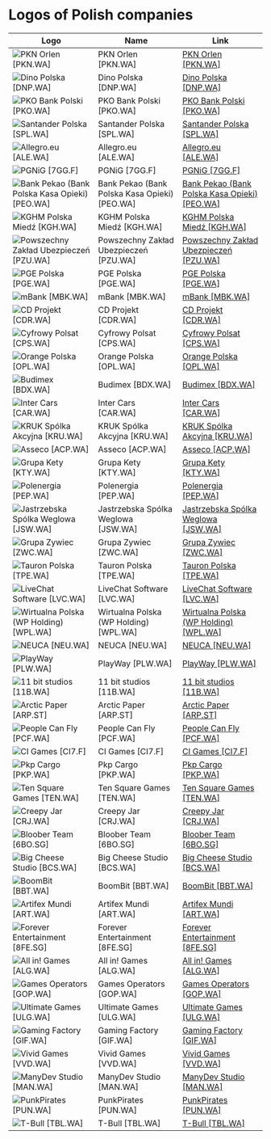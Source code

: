 # Logos of Polish companies

| Logo | Name  | Link |
| ---- | ----  | ---- |
| ![PKN Orlen [PKN.WA]](/img/128/PKN.WA-9264fc4d.png) | PKN Orlen [PKN.WA] | [PKN Orlen [PKN.WA]](pkn-orlen/logo/ ) |
| ![Dino Polska [DNP.WA]](/img/128/DNP.WA-90a1130f.png) | Dino Polska [DNP.WA] | [Dino Polska [DNP.WA]](dino-polska/logo/ ) |
| ![PKO Bank Polski [PKO.WA]](/img/128/PKO.WA-14b7a617.png) | PKO Bank Polski [PKO.WA] | [PKO Bank Polski [PKO.WA]](pko-bank-polski/logo/ ) |
| ![Santander Polska [SPL.WA]](/img/128/SPL.WA-a118a99d.png) | Santander Polska [SPL.WA] | [Santander Polska [SPL.WA]](santander-polska/logo/ ) |
| ![Allegro.eu [ALE.WA]](/img/128/ALE.WA-4bd54609.png) | Allegro.eu [ALE.WA] | [Allegro.eu [ALE.WA]](allegro-eu/logo/ ) |
| ![PGNiG [7GG.F]](/img/128/7GG.F-3cfd8c25.png) | PGNiG [7GG.F] | [PGNiG [7GG.F]](pgnig/logo/ ) |
| ![Bank Pekao (Bank Polska Kasa Opieki) [PEO.WA]](/img/128/PEO.WA-a0593fa0.png) | Bank Pekao (Bank Polska Kasa Opieki) [PEO.WA] | [Bank Pekao (Bank Polska Kasa Opieki) [PEO.WA]](bank-pekao/logo/ ) |
| ![KGHM Polska Miedź [KGH.WA]](/img/128/KGH.WA-32c4a9aa.png) | KGHM Polska Miedź [KGH.WA] | [KGHM Polska Miedź [KGH.WA]](kghm/logo/ ) |
| ![Powszechny Zakład Ubezpieczeń [PZU.WA]](/img/128/PZU.WA-29a5c95c.png) | Powszechny Zakład Ubezpieczeń [PZU.WA] | [Powszechny Zakład Ubezpieczeń [PZU.WA]](pzu/logo/ ) |
| ![PGE Polska [PGE.WA]](/img/128/PGE.WA-0ad7dbea.png) | PGE Polska [PGE.WA] | [PGE Polska [PGE.WA]](pge-polska/logo/ ) |
| ![mBank [MBK.WA]](/img/128/MBK.WA-ade8a5e1.png) | mBank [MBK.WA] | [mBank [MBK.WA]](mbank/logo/ ) |
| ![CD Projekt [CDR.WA]](/img/128/CDR.WA-71e74f94.png) | CD Projekt [CDR.WA] | [CD Projekt [CDR.WA]](cd-projekt/logo/ ) |
| ![Cyfrowy Polsat [CPS.WA]](/img/128/CPS.WA-14d7be32.png) | Cyfrowy Polsat [CPS.WA] | [Cyfrowy Polsat [CPS.WA]](cyfrowy-polsat/logo/ ) |
| ![Orange Polska [OPL.WA]](/img/128/OPL.WA-2447c55c.png) | Orange Polska [OPL.WA] | [Orange Polska [OPL.WA]](orange-polska/logo/ ) |
| ![Budimex [BDX.WA]](/img/128/BDX.WA-0d9728d3.png) | Budimex [BDX.WA] | [Budimex [BDX.WA]](budimex/logo/ ) |
| ![Inter Cars [CAR.WA]](/img/128/CAR.WA-9ae878d5.png) | Inter Cars [CAR.WA] | [Inter Cars [CAR.WA]](inter-cars/logo/ ) |
| ![KRUK Spólka Akcyjna [KRU.WA]](/img/128/KRU.WA-d144ae37.png) | KRUK Spólka Akcyjna [KRU.WA] | [KRUK Spólka Akcyjna [KRU.WA]](kruk-spolka-akcyjna/logo/ ) |
| ![Asseco [ACP.WA]](/img/128/ACP.WA-01fa8862.png) | Asseco [ACP.WA] | [Asseco [ACP.WA]](asseco/logo/ ) |
| ![Grupa Kety [KTY.WA]](/img/128/KTY.WA-3bc7a5d2.png) | Grupa Kety [KTY.WA] | [Grupa Kety [KTY.WA]](grupa-kety/logo/ ) |
| ![Polenergia [PEP.WA]](/img/128/PEP.WA-98aabd9a.png) | Polenergia [PEP.WA] | [Polenergia [PEP.WA]](polenergia/logo/ ) |
| ![Jastrzebska Spólka Weglowa [JSW.WA]](/img/128/JSW.WA-74df23af.png) | Jastrzebska Spólka Weglowa [JSW.WA] | [Jastrzebska Spólka Weglowa [JSW.WA]](jastrzebska-spolka-weglowa/logo/ ) |
| ![Grupa Zywiec [ZWC.WA]](/img/128/ZWC.WA-570dd6a1.png) | Grupa Zywiec [ZWC.WA] | [Grupa Zywiec [ZWC.WA]](grupa-zywiec/logo/ ) |
| ![Tauron Polska [TPE.WA]](/img/128/TPE.WA-677a8a52.png) | Tauron Polska [TPE.WA] | [Tauron Polska [TPE.WA]](tauron-polska/logo/ ) |
| ![LiveChat Software [LVC.WA]](/img/128/LVC.WA-2c7e52c2.png) | LiveChat Software [LVC.WA] | [LiveChat Software [LVC.WA]](livechat-software/logo/ ) |
| ![Wirtualna Polska (WP Holding) [WPL.WA]](/img/128/WPL.WA-66dbc5a5.png) | Wirtualna Polska (WP Holding) [WPL.WA] | [Wirtualna Polska (WP Holding) [WPL.WA]](wirtualna-polska/logo/ ) |
| ![NEUCA [NEU.WA]](/img/128/NEU.WA-e2981760.png) | NEUCA [NEU.WA] | [NEUCA [NEU.WA]](neuca/logo/ ) |
| ![PlayWay [PLW.WA]](/img/128/PLW.WA-d6f7b1b3.png) | PlayWay [PLW.WA] | [PlayWay [PLW.WA]](playway/logo/ ) |
| ![11 bit studios [11B.WA]](/img/128/11B.WA-1624487d.png) | 11 bit studios [11B.WA] | [11 bit studios [11B.WA]](11-bit-studios/logo/ ) |
| ![Arctic Paper [ARP.ST]](/img/128/ARP.ST-cb724883.png) | Arctic Paper [ARP.ST] | [Arctic Paper [ARP.ST]](arctic-paper/logo/ ) |
| ![People Can Fly [PCF.WA]](/img/128/PCF.WA-719989c9.png) | People Can Fly [PCF.WA] | [People Can Fly [PCF.WA]](pcf-group/logo/ ) |
| ![CI Games [CI7.F]](/img/128/CI7.F-32d0d81d.png) | CI Games [CI7.F] | [CI Games [CI7.F]](ci-games/logo/ ) |
| ![Pkp Cargo [PKP.WA]](/img/128/PKP.WA-7bb8a543.png) | Pkp Cargo [PKP.WA] | [Pkp Cargo [PKP.WA]](pkp-cargo/logo/ ) |
| ![Ten Square Games [TEN.WA]](/img/128/TEN.WA-b5837270.png) | Ten Square Games [TEN.WA] | [Ten Square Games [TEN.WA]](ten-square-games/logo/ ) |
| ![Creepy Jar [CRJ.WA]](/img/128/CRJ.WA-ecba501d.png) | Creepy Jar [CRJ.WA] | [Creepy Jar [CRJ.WA]](creepy-jar/logo/ ) |
| ![Bloober Team [6BO.SG]](/img/128/6BO.SG-a9dea902.png) | Bloober Team [6BO.SG] | [Bloober Team [6BO.SG]](bloober-team/logo/ ) |
| ![Big Cheese Studio [BCS.WA]](/img/128/BCS.WA-42467995.png) | Big Cheese Studio [BCS.WA] | [Big Cheese Studio [BCS.WA]](big-cheese-studio/logo/ ) |
| ![BoomBit [BBT.WA]](/img/128/BBT.WA-73cc2993.png) | BoomBit [BBT.WA] | [BoomBit [BBT.WA]](boombit/logo/ ) |
| ![Artifex Mundi [ART.WA]](/img/128/ART.WA-c865d4f0.png) | Artifex Mundi [ART.WA] | [Artifex Mundi [ART.WA]](artifex-mundi/logo/ ) |
| ![Forever Entertainment [8FE.SG]](/img/128/8FE.SG-75ba2f9c.png) | Forever Entertainment [8FE.SG] | [Forever Entertainment [8FE.SG]](forever-entertainment/logo/ ) |
| ![All in! Games [ALG.WA]](/img/128/ALG.WA-a0687e82.png) | All in! Games [ALG.WA] | [All in! Games [ALG.WA]](all-in-games/logo/ ) |
| ![Games Operators [GOP.WA]](/img/128/GOP.WA-5cad3c02.png) | Games Operators [GOP.WA] | [Games Operators [GOP.WA]](games-operators/logo/ ) |
| ![Ultimate Games [ULG.WA]](/img/128/ULG.WA-664e37b9.png) | Ultimate Games [ULG.WA] | [Ultimate Games [ULG.WA]](ultimate-games/logo/ ) |
| ![Gaming Factory [GIF.WA]](/img/128/GIF.WA-6935aacd.png) | Gaming Factory [GIF.WA] | [Gaming Factory [GIF.WA]](gaming-factory/logo/ ) |
| ![Vivid Games [VVD.WA]](/img/128/VVD.WA-87753ab1.png) | Vivid Games [VVD.WA] | [Vivid Games [VVD.WA]](vivid-games/logo/ ) |
| ![ManyDev Studio [MAN.WA]](/img/128/MAN.WA-aab2657a.png) | ManyDev Studio [MAN.WA] | [ManyDev Studio [MAN.WA]](manydev-studio/logo/ ) |
| ![PunkPirates [PUN.WA]](/img/128/PUN.WA-fdea4e04.png) | PunkPirates [PUN.WA] | [PunkPirates [PUN.WA]](punkpirates/logo/ ) |
| ![T-Bull [TBL.WA]](/img/128/TBL.WA-e4aaac19.png) | T-Bull [TBL.WA] | [T-Bull [TBL.WA]](t-bull/logo/ ) |
